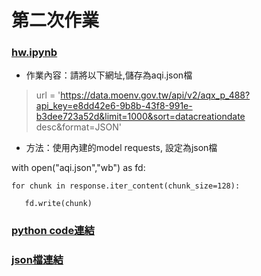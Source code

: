 # 第二次作業
### [hw.ipynb](./hw.ipynb)

- 作業內容：請將以下網址,儲存為aqi.json檔
>url = 'https://data.moenv.gov.tw/api/v2/aqx_p_488?api_key=e8dd42e6-9b8b-43f8-991e-b3dee723a52d&limit=1000&sort=datacreationdate desc&format=JSON'

- 方法：使用內建的model requests, 設定為json檔

with open("aqi.json","wb") as fd:

    for chunk in response.iter_content(chunk_size=128):

       fd.write(chunk)

### [python code連結](./hwcode.py)
### [json檔連結](./aqi.json)
